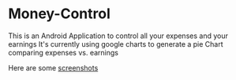 # Money-Control


This is an Android Application to control all your expenses and your earnings 
It's currently using google charts to generate a pie Chart comparing expenses vs. earnings

Here are some [screenshots](https://github.com/WilliamAvila/Money-Control/blob/demo/README.md)

